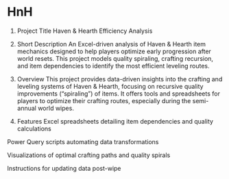 # HnH
1. Project Title
Haven & Hearth Efficiency Analysis

2. Short Description
An Excel-driven analysis of Haven & Hearth item mechanics designed to help players optimize early progression after world resets. This project models quality spiraling, crafting recursion, and item dependencies to identify the most efficient leveling routes.

3. Overview
This project provides data-driven insights into the crafting and leveling systems of Haven & Hearth, focusing on recursive quality improvements (“spiraling”) of items. It offers tools and spreadsheets for players to optimize their crafting routes, especially during the semi-annual world wipes.

4. Features
Excel spreadsheets detailing item dependencies and quality calculations

Power Query scripts automating data transformations

Visualizations of optimal crafting paths and quality spirals

Instructions for updating data post-wipe
